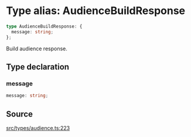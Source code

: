 # Type alias: AudienceBuildResponse

```ts
type AudienceBuildResponse: {
  message: string;
};
```

Build audience response.

## Type declaration

### message

```ts
message: string;
```

## Source

[src/types/audience.ts:223](https://github.com/torque-labs/torque-ts-sdk/blob/35180ea2561c531d50df4b23b7bd32172a5fdc80/src/types/audience.ts#L223)
